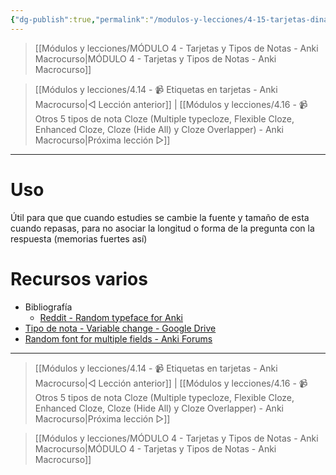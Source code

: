 ```yaml
---
{"dg-publish":true,"permalink":"/modulos-y-lecciones/4-15-tarjetas-dinamicas-random-typeface-for-anki-anki-macrocurso/","noteIcon":"","updated":"2024-05-22T14:23:07.036+02:00"}
---
```



> [[Módulos y lecciones/MÓDULO 4 - Tarjetas y Tipos de Notas - Anki Macrocurso\|MÓDULO 4 - Tarjetas y Tipos de Notas - Anki Macrocurso]]

> [[Módulos y lecciones/4.14 - 📹 Etiquetas en tarjetas - Anki Macrocurso\|◁ Lección anterior]] | [[Módulos y lecciones/4.16 - 📹 Otros 5 tipos de nota Cloze (Multiple typecloze, Flexible Cloze, Enhanced Cloze,  Cloze (Hide All) y Cloze Overlapper) - Anki Macrocurso\|Próxima lección ▷]]

---

# Uso
Útil para que que cuando estudies se cambie la fuente y tamaño de esta cuando repasas, para no asociar la longitud o forma de la pregunta con la respuesta (memorias fuertes así)

# Recursos varios
- Bibliografía
	- [Reddit - Random typeface for Anki](https://www.reddit.com/r/LearnJapanese/comments/6u1kvm/random_typeface_for_anki/)
- [Tipo de nota - Variable change - Google Drive](https://drive.google.com/file/d/131bNhSPaZo-RId9mK8HBs8x0zlOn7rGD/view?usp=drive_link)
- [Random font for multiple fields - Anki Forums](https://forums.ankiweb.net/t/random-font-for-multiple-fields-code-clean-up-help/8458/1)


---

> [[Módulos y lecciones/4.14 - 📹 Etiquetas en tarjetas - Anki Macrocurso\|◁ Lección anterior]] | [[Módulos y lecciones/4.16 - 📹 Otros 5 tipos de nota Cloze (Multiple typecloze, Flexible Cloze, Enhanced Cloze,  Cloze (Hide All) y Cloze Overlapper) - Anki Macrocurso\|Próxima lección ▷]]

> [[Módulos y lecciones/MÓDULO 4 - Tarjetas y Tipos de Notas - Anki Macrocurso\|MÓDULO 4 - Tarjetas y Tipos de Notas - Anki Macrocurso]]